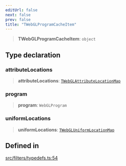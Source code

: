 ```yaml
---
editUrl: false
next: false
prev: false
title: "TWebGLProgramCacheItem"
---
```


> **TWebGLProgramCacheItem**: `object`

## Type declaration

### attributeLocations

> **attributeLocations**: [`TWebGLAttributeLocationMap`](/api/type-aliases/twebglattributelocationmap/)

### program

> **program**: `WebGLProgram`

### uniformLocations

> **uniformLocations**: [`TWebGLUniformLocationMap`](/api/type-aliases/twebgluniformlocationmap/)

## Defined in

[src/filters/typedefs.ts:54](https://github.com/fabricjs/fabric.js/blob/5c1240d8b4662e45868dd33f385f941de21c8e9c/src/filters/typedefs.ts#L54)
